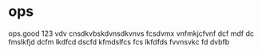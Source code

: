 # ops
ops.good
123
vdv
cnsdkvbskdvnsdkvnvs
fcsdvmx vnfmkjcfvnf
dcf mdf
dc fmslkfjd
dcfm lkdfcd
dscfd kfmdslfcs
fcs lkfdfds
fvvnsvkc fd
dvbfb
